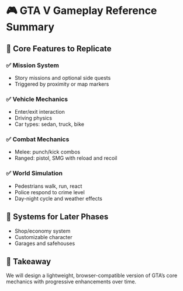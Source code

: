 # 🎮 GTA V Gameplay Reference Summary

## 🧩 Core Features to Replicate

### ✅ Mission System
- Story missions and optional side quests
- Triggered by proximity or map markers

### ✅ Vehicle Mechanics
- Enter/exit interaction
- Driving physics
- Car types: sedan, truck, bike

### ✅ Combat Mechanics
- Melee: punch/kick combos
- Ranged: pistol, SMG with reload and recoil

### ✅ World Simulation
- Pedestrians walk, run, react
- Police respond to crime level
- Day-night cycle and weather effects

## 🔁 Systems for Later Phases
- Shop/economy system
- Customizable character
- Garages and safehouses

## 🎯 Takeaway
We will design a lightweight, browser-compatible version of GTA’s core mechanics with progressive enhancements over time.

